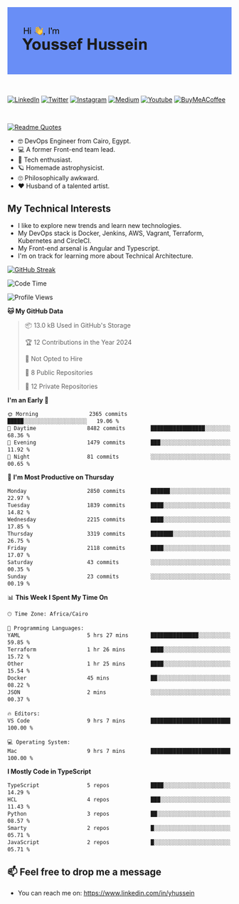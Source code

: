 [![Youssef's GitHub Banner](./assets/youssef-hussein.png)](https://github.com/yorki404)

</br>

[![LinkedIn](https://img.shields.io/badge/linkedin-%230077B5.svg?style=for-the-badge&logo=linkedin&logoColor=white)](https://www.linkedin.com/in/yhussein/)
[![Twitter](https://img.shields.io/badge/devqik_-%231DA1F2.svg?style=for-the-badge&logo=Twitter&logoColor=white)](https://twitter.com/devqik_)
[![Instagram](https://img.shields.io/badge/devqik-E4405F?style=for-the-badge&logo=Instagram&logoColor=white)](https://instagram.com/devqik)
[![Medium](https://img.shields.io/badge/Medium-12100E?style=for-the-badge&logo=medium&logoColor=white)](https://medium.com/@devqik)
[![Youtube](https://img.shields.io/badge/YouTube-FF0000?style=for-the-badge&logo=youtube&logoColor=white)](https://www.youtube.com/@devqik)
[![BuyMeACoffee](https://img.shields.io/badge/Buy%20Me%20a%20Coffee-ffdd00?style=for-the-badge&logo=buy-me-a-coffee&logoColor=black)](https://www.buymeacoffee.com/devqik)

</br>

[![Readme Quotes](https://quotes-github-readme.vercel.app/api?type=horizontal&theme=dark)](https://github.com/piyushsuthar/github-readme-quotes)


- :nerd_face: DevOps Engineer from Cairo, Egypt.
- :computer: A former Front-end team lead.
- :satellite: Tech enthusiast.
- :ringed_planet: Homemade astrophysicist.
- :roll_eyes: Philosophically awkward.
- :heart: Husband of a talented artist.

## My Technical Interests

- I like to explore new trends and learn new technologies.
- My DevOps stack is Docker, Jenkins, AWS, Vagrant, Terraform, Kubernetes and CircleCI.
- My Front-end arsenal is Angular and Typescript.
- I'm on track for learning more about Technical Architecture.

[![GitHub Streak](https://github-readme-streak-stats.herokuapp.com/?user=devqik&theme=dark)](https://git.io/streak-stats)

<!--START_SECTION:waka-->
![Code Time](http://img.shields.io/badge/Code%20Time-644%20hrs%2013%20mins-blue)

![Profile Views](http://img.shields.io/badge/Profile%20Views-0-blue)

**🐱 My GitHub Data** 

> 📦 13.0 kB Used in GitHub's Storage 
 > 
> 🏆 12 Contributions in the Year 2024
 > 
> 🚫 Not Opted to Hire
 > 
> 📜 8 Public Repositories 
 > 
> 🔑 12 Private Repositories 
 > 
**I'm an Early 🐤** 

```text
🌞 Morning                2365 commits        █████░░░░░░░░░░░░░░░░░░░░   19.06 % 
🌆 Daytime                8482 commits        █████████████████░░░░░░░░   68.36 % 
🌃 Evening                1479 commits        ███░░░░░░░░░░░░░░░░░░░░░░   11.92 % 
🌙 Night                  81 commits          ░░░░░░░░░░░░░░░░░░░░░░░░░   00.65 % 
```
📅 **I'm Most Productive on Thursday** 

```text
Monday                   2850 commits        ██████░░░░░░░░░░░░░░░░░░░   22.97 % 
Tuesday                  1839 commits        ████░░░░░░░░░░░░░░░░░░░░░   14.82 % 
Wednesday                2215 commits        ████░░░░░░░░░░░░░░░░░░░░░   17.85 % 
Thursday                 3319 commits        ███████░░░░░░░░░░░░░░░░░░   26.75 % 
Friday                   2118 commits        ████░░░░░░░░░░░░░░░░░░░░░   17.07 % 
Saturday                 43 commits          ░░░░░░░░░░░░░░░░░░░░░░░░░   00.35 % 
Sunday                   23 commits          ░░░░░░░░░░░░░░░░░░░░░░░░░   00.19 % 
```


📊 **This Week I Spent My Time On** 

```text
🕑︎ Time Zone: Africa/Cairo

💬 Programming Languages: 
YAML                     5 hrs 27 mins       ███████████████░░░░░░░░░░   59.85 % 
Terraform                1 hr 26 mins        ████░░░░░░░░░░░░░░░░░░░░░   15.72 % 
Other                    1 hr 25 mins        ████░░░░░░░░░░░░░░░░░░░░░   15.54 % 
Docker                   45 mins             ██░░░░░░░░░░░░░░░░░░░░░░░   08.22 % 
JSON                     2 mins              ░░░░░░░░░░░░░░░░░░░░░░░░░   00.37 % 

🔥 Editors: 
VS Code                  9 hrs 7 mins        █████████████████████████   100.00 % 

💻 Operating System: 
Mac                      9 hrs 7 mins        █████████████████████████   100.00 % 
```

**I Mostly Code in TypeScript** 

```text
TypeScript               5 repos             ████░░░░░░░░░░░░░░░░░░░░░   14.29 % 
HCL                      4 repos             ███░░░░░░░░░░░░░░░░░░░░░░   11.43 % 
Python                   3 repos             ██░░░░░░░░░░░░░░░░░░░░░░░   08.57 % 
Smarty                   2 repos             █░░░░░░░░░░░░░░░░░░░░░░░░   05.71 % 
JavaScript               2 repos             █░░░░░░░░░░░░░░░░░░░░░░░░   05.71 % 
```




<!--END_SECTION:waka-->

## 📫 Feel free to drop me a message
- You can reach me on: https://www.linkedin.com/in/yhussein

